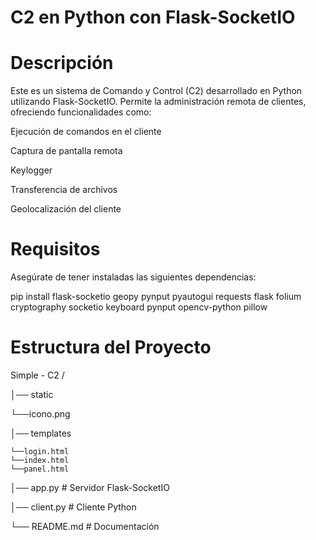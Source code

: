 # C2 en Python con Flask-SocketIO

# Descripción

Este es un sistema de Comando y Control (C2) desarrollado en Python utilizando Flask-SocketIO. Permite la administración remota de clientes, ofreciendo funcionalidades como:

Ejecución de comandos en el cliente

Captura de pantalla remota

Keylogger

Transferencia de archivos

Geolocalización del cliente

# Requisitos

Asegúrate de tener instaladas las siguientes dependencias:

pip install flask-socketio geopy pynput pyautogui requests flask folium cryptography socketio keyboard pynput opencv-python pillow

# Estructura del Proyecto
Simple - C2 /

│── static

  └──icono.png
  
│── templates

    └──login.html
    └──index.html
    └──panel.html
    
│── app.py  # Servidor Flask-SocketIO

│── client.py  # Cliente Python

└── README.md  # Documentación
